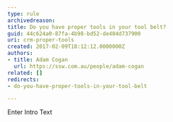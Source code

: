```yaml
---
type: rule
archivedreason: 
title: Do you have proper tools in your tool belt?
guid: 44c624a0-87fa-4b98-bd52-de404d737900
uri: crm-proper-tools
created: 2017-02-09T18:12:12.0000000Z
authors:
- title: Adam Cogan
  url: https://ssw.com.au/people/adam-cogan
related: []
redirects:
- do-you-have-proper-tools-in-your-tool-belt

---
```



Enter Intro Text
<br><excerpt class='endintro'></excerpt><br>



